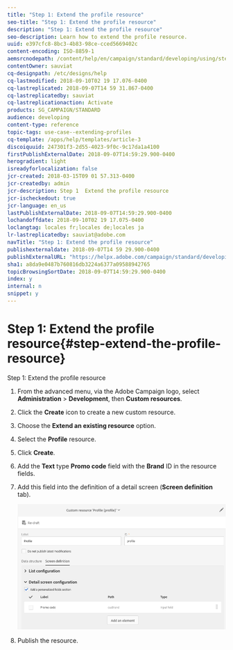 ```yaml
---
title: "Step 1: Extend the profile resource"
seo-title: "Step 1: Extend the profile resource"
description: "Step 1: Extend the profile resource"
seo-description: Learn how to extend the profile resource.
uuid: e397cfc8-8bc3-4b83-98ce-cced5669402c
content-encoding: ISO-8859-1
aemsrcnodepath: /content/help/en/campaign/standard/developing/using/step-1--extend-the-profile-resource
contentOwner: sauviat
cq-designpath: /etc/designs/help
cq-lastmodified: 2018-09-10T02 19 17.076-0400
cq-lastreplicated: 2018-09-07T14 59 31.867-0400
cq-lastreplicatedby: sauviat
cq-lastreplicationaction: Activate
products: SG_CAMPAIGN/STANDARD
audience: developing
content-type: reference
topic-tags: use-case--extending-profiles
cq-template: /apps/help/templates/article-3
discoiquuid: 247301f3-2d55-4023-9f0c-9c17da1a4100
firstPublishExternalDate: 2018-09-07T14:59:29.900-0400
herogradient: light
isreadyforlocalization: false
jcr-created: 2018-03-15T09 01 57.313-0400
jcr-createdby: admin
jcr-description: Step 1  Extend the profile resource
jcr-ischeckedout: true
jcr-language: en_us
lastPublishExternalDate: 2018-09-07T14:59:29.900-0400
lochandoffdate: 2018-09-10T02 19 17.075-0400
loclangtag: locales fr;locales de;locales ja
lr-lastreplicatedby: sauviat@adobe.com
navTitle: "Step 1: Extend the profile resource"
publishexternaldate: 2018-09-07T14 59 29.900-0400
publishExternalURL: "https://helpx.adobe.com/campaign/standard/developing/using/step-1--extend-the-profile-resource.html"
sha1: a8da9e0487b760816db3224a6377a09588942765
topicBrowsingSortDate: 2018-09-07T14:59:29.900-0400
index: y
internal: n
snippet: y
---
```


# Step 1: Extend the profile resource{#step-extend-the-profile-resource}

Step 1: Extend the profile resource

1. From the advanced menu, via the Adobe Campaign logo, select **Administration** > **Development**, then **Custom resources**.
1. Click the **Create** icon to create a new custom resource.
1. Choose the **Extend an existing resource** option.
1. Select the **Profile** resource.
1. Click **Create**.
1. Add the **Text** type **Promo code** field with the **Brand** ID in the resource fields.
1. Add this field into the definition of a detail screen (**Screen definition** tab).

   ![](assets/schema_extension_UC2.png)

1. Publish the resource.

